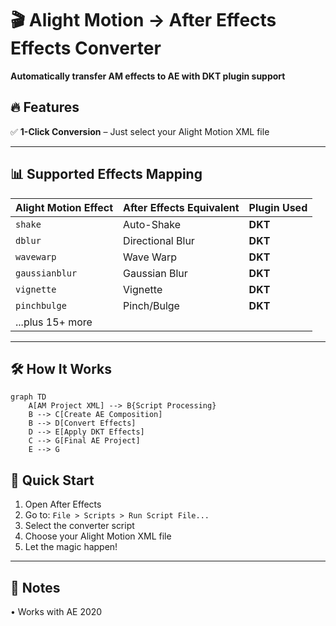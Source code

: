# 🎬 Alight Motion → After Effects Effects Converter  

**Automatically transfer AM effects to AE with DKT plugin support**  

## 🔥 Features  

✅ **1-Click Conversion** – Just select your Alight Motion XML file  

---

## 📊 Supported Effects Mapping  

| Alight Motion Effect | After Effects Equivalent | Plugin Used |
|----------------------|--------------------------|-------------|
| `shake`              | Auto-Shake               | **DKT**     |
| `dblur`              | Directional Blur         | **DKT**     |
| `wavewarp`           | Wave Warp                | **DKT**     |
| `gaussianblur`       | Gaussian Blur            | **DKT**     |
| `vignette`           | Vignette                 | **DKT**     |
| `pinchbulge`         | Pinch/Bulge              | **DKT**     |
| ...plus 15+ more     |                          |             |

---

## 🛠 How It Works  

```mermaid
graph TD
    A[AM Project XML] --> B{Script Processing}
    B --> C[Create AE Composition]
    B --> D[Convert Effects]
    D --> E[Apply DKT Effects]
    C --> G[Final AE Project]
    E --> G
```

## 🚀 Quick Start  

1. Open After Effects  
2. Go to: `File > Scripts > Run Script File...`  
3. Select the converter script  
4. Choose your Alight Motion XML file  
5. Let the magic happen!  

---

## 📝 Notes  

• Works with AE 2020  

